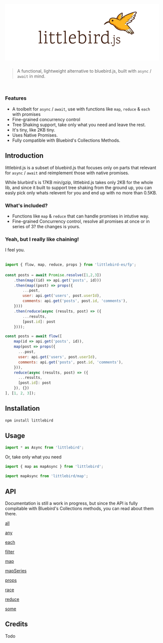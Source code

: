 # ![Logo](/media/header.png)


> A functional, lightweight alternative to bluebird.js, built with `async` / `await` in mind.

<br>

### Features
- A toolbelt for `async` / `await`, use  with functions like `map`, `reduce` & `each` with promises
- Fine-grained concurrency control
- Tree Shaking support, take only what you need and leave the rest.
- It's tiny, like 2KB tiny.
- Uses Native Promises.
- Fully compatible with Bluebird's Collections Methods.



## Introduction
littlebird.js is a subset of bluebird.js that focuses only on parts that relevant for `async` / `await` and reimplement those with native promises.

While blurbird's is 17KB min/gzip, littlebird.js takes only 2KB for the whole lib, and since it built to support tree shaking from the ground up, you can easly pick only whats relevent for you and end up with no more than 0.5KB.

### What's included?

* Functions like `map` & `reduce` that can handle promises in intutive way.
* Fine-grained Concurrency control, resolve all promises at once or in series of 3? the changes is yours.

### Yeah, but I really like chaining!
I feel you.


```js

import { flow, map, reduce, props } from 'littlebird-es/fp';

const posts = await Promise.resolve([1,2,3])
    .then(map((id) => api.get('posts', id)))
    .then(map((post) => props({
        ...post,
        user: api.get('users', post.userId),
        comments: api.get('posts', post.id, 'comments'),
    })))
    .then(reduce(async (results, post) => ({
        ...results,
        [post.id]: post
    })));

```


```js
const posts = await flow([
    map(id => api.get('posts', id)),
    map(post => props({
      ...post,
      user: api.get('users', post.userId),
      comments: api.get('posts', post.id, 'comments'),
    })),
    reduce(async (results, post) => ({
      ...results,
      [post.id]: post
    }), {})
], [1, 2, 3]);
```
## Installation
```js
npm install littlebird
```

## Usage

```js
import * as Async from 'littlebird';
````

Or, take only what you need

```js
import { map as mapAsync } from 'littlebird';
```
```js
import mapAsync from 'littlebird/map';
```

## API
Documentation is still a work in progress, but since the API is fully compitable with Bluebird's Collections methods, you can read about them there.

[all](http://bluebirdjs.com/docs/api/promise.all.html)

[any](http://bluebirdjs.com/docs/api/promise.any.html)

[each](http://bluebirdjs.com/docs/api/promise.each.html)

[filter](http://bluebirdjs.com/docs/api/promise.filter.html)

[map](http://bluebirdjs.com/docs/api/promise.map.html)

[mapSeries](http://bluebirdjs.com/docs/api/promise.mapSeries.html)

[props](http://bluebirdjs.com/docs/api/promise.props.html)

[race](http://bluebirdjs.com/docs/api/promise.race.html)

[reduce](http://bluebirdjs.com/docs/api/promise.reduce.html)

[some](http://bluebirdjs.com/docs/api/promise.some.html)


## Credits
Todo
